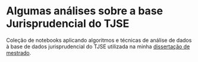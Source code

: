 # Algumas análises sobre a base Jurisprudencial do TJSE

Coleção de notebooks aplicando algoritmos e técnicas de análise de dados à base de dados jurisprudencial do TJSE utilizada na minha [dissertação de mestrado](https://osf.io/as8uv/).
